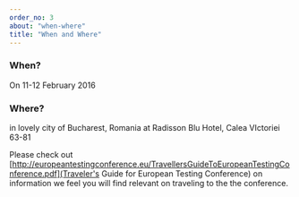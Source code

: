 ```yaml
---
order_no: 3
about: "when-where"
title: "When and Where"
---
```



<div class="tile text-tile col-md-3 col-sm-6 col-xs-12">
  <h3>When?</h3>
  <p>On 11-12 February 2016 </p>
</div>
<div class="tile image-tile photo-1 col-md-3  col-sm-6 col-xs-12">
</div>
<div class="tile tile-2 text-tile col-md-3 col-sm-6 col-xs-12 ">
  <h3>Where?</h3>
  <p>in lovely city of Bucharest, Romania at Radisson Blu Hotel, Calea VIctoriei 63-81</p>
</div>
<div class="tile tile-2 image-tile photo-2 col-md-3 col-sm-6 col-xs-12">
</div>

Please check out [http://europeantestingconference.eu/TravellersGuideToEuropeanTestingConference.pdf](Traveler's Guide for European Testing Conference) on information we feel you will find relevant on traveling to the the conference. 
